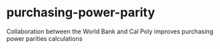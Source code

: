 # purchasing-power-parity
Collaboration between the World Bank and Cal Poly improves purchasing power parities calculations
